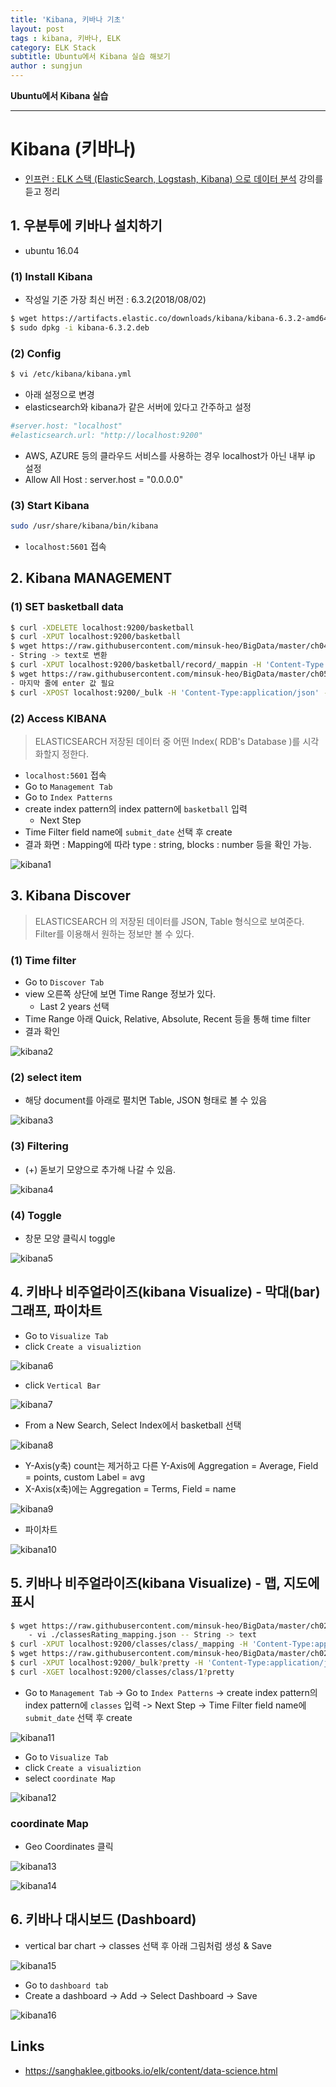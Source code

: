 ```yaml
---
title: 'Kibana, 키바나 기초'  
layout: post  
tags : kibana, 키바나, ELK
category: ELK Stack
subtitle: Ubuntu에서 Kibana 실습 해보기
author : sungjun
---
```


**Ubuntu에서 Kibana 실습** 

---

# Kibana (키바나)
- [인프런 : ELK 스택 (ElasticSearch, Logstash, Kibana) 으로 데이터 분석](https://www.inflearn.com/course/elk-%EC%8A%A4%ED%83%9D-%EB%8D%B0%EC%9D%B4%ED%84%B0-%EB%B6%84%EC%84%9D/) 강의를 듣고 정리

## 1. 우분투에 키바나 설치하기
- ubuntu 16.04

### (1) Install Kibana
- 작성일 기준 가장 최신 버전 : 6.3.2(2018/08/02) 

```bash
$ wget https://artifacts.elastic.co/downloads/kibana/kibana-6.3.2-amd64.deb
$ sudo dpkg -i kibana-6.3.2.deb
```

### (2) Config
```bash
$ vi /etc/kibana/kibana.yml
```

- 아래 설정으로 변경
- elasticsearch와 kibana가 같은 서버에 있다고 간주하고 설정

```bash
#server.host: "localhost"
#elasticsearch.url: "http://localhost:9200"
```

- AWS, AZURE 등의 클라우드 서비스를 사용하는 경우 localhost가 아닌 내부 ip 설정
- Allow All Host : server.host = "0.0.0.0"

### (3) Start Kibana
```bash
sudo /usr/share/kibana/bin/kibana
```

- `localhost:5601` 접속


## 2. Kibana MANAGEMENT

### (1) SET basketball data

```bash
$ curl -XDELETE localhost:9200/basketball
$ curl -XPUT localhost:9200/basketball
$ wget https://raw.githubusercontent.com/minsuk-heo/BigData/master/ch04/basketball_mapping.json
- String -> text로 변환
$ curl -XPUT localhost:9200/basketball/record/_mappin -H 'Content-Type:application/json' -d @basketball_mapping.json
$ wget https://raw.githubusercontent.com/minsuk-heo/BigData/master/ch05/bulk_basketball.json
- 마지막 줄에 enter 값 필요
$ curl -XPOST localhost:9200/_bulk -H 'Content-Type:application/json' --data-binary @bulk_basketball.json
```


### (2) Access KIBANA
> ELASTICSEARCH 저장된 데이터 중 어떤 Index( RDB's Database )를 시각화할지 정한다.

- `localhost:5601` 접속
- Go to `Management Tab` 
- Go to `Index Patterns` 
- create index pattern의 index pattern에 `basketball` 입력
    - Next Step
- Time Filter field name에 `submit_date` 선택 후 create
- 결과 화면 : Mapping에 따라 type : string, blocks : number 등을 확인 가능.

![kibana1](/assets/images/usingimages/kibana/kibana1.png)

## 3. Kibana Discover
> ELASTICSEARCH 의 저장된 데이터를 JSON, Table 형식으로 보여준다. Filter를 이용해서 원하는 정보만 볼 수 있다.

### (1) Time filter
- Go to `Discover Tab` 
- view 오른쪽 상단에 보면 Time Range 정보가 있다.
    - Last 2 years 선택
- Time Range 아래 Quick, Relative, Absolute, Recent 등을 통해 time filter
- 결과 확인

![kibana2](/assets/images/usingimages/kibana/kibana2.png)

### (2) select item
- 해당 document를 아래로 펼치면 Table, JSON 형태로 볼 수 있음

![kibana3](/assets/images/usingimages/kibana/kibana3.png)
### (3) Filtering
- (+) 돋보기 모양으로 추가해 나갈 수 있음.

![kibana4](/assets/images/usingimages/kibana/kibana4.png)
### (4) Toggle
- 창문 모양 클릭시 toggle

![kibana5](/assets/images/usingimages/kibana/kibana5.png)

## 4. 키바나 비주얼라이즈(kibana Visualize) - 막대(bar)그래프, 파이차트
- Go to `Visualize Tab`
- click `Create a visualiztion`

![kibana6](/assets/images/usingimages/kibana/kibana6.png)

- click `Vertical Bar`

![kibana7](/assets/images/usingimages/kibana/kibana7.png)

- From a New Search, Select Index에서 basketball 선택

![kibana8](/assets/images/usingimages/kibana/kibana8.png)

- Y-Axis(y축) count는 제거하고 다른 Y-Axis에 Aggregation = Average, Field = points, custom Label = avg
- X-Axis(x축)에는 Aggregation = Terms, Field = name

![kibana9](/assets/images/usingimages/kibana/kibana9.png)

- 파이차트

![kibana10](/assets/images/usingimages/kibana/kibana10.png)

## 5. 키바나 비주얼라이즈(kibana Visualize) - 맵, 지도에 표시

```bash
$ wget https://raw.githubusercontent.com/minsuk-heo/BigData/master/ch02/classesRating_mapping.json
    - vi ./classesRating_mapping.json -- String -> text
$ curl -XPUT localhost:9200/classes/class/_mapping -H 'Content-Type:application/json' -d @classesRating_mapping.json
$ wget https://raw.githubusercontent.com/minsuk-heo/BigData/master/ch02/classes.json
$ curl -XPUT localhost:9200/_bulk?pretty -H 'Content-Type:application/json' --data-binary @classes.json
$ curl -XGET localhost:9200/classes/class/1?pretty
```

- Go to `Management Tab` -> Go to `Index Patterns` -> create index pattern의 index pattern에 `classes` 입력 -> Next Step -> Time Filter field name에 `submit_date` 선택 후 create

![kibana11](/assets/images/usingimages/kibana/kibana11.png)

- Go to `Visualize Tab`
- click `Create a visualiztion`
- select `coordinate Map` 

![kibana12](/assets/images/usingimages/kibana/kibana12.png)

### coordinate Map
- Geo Coordinates 클릭

![kibana13](/assets/images/usingimages/kibana/kibana13.png)

![kibana14](/assets/images/usingimages/kibana/kibana14.png)

## 6. 키바나 대시보드 (Dashboard)
- vertical bar chart -> classes 선택 후 아래 그림처럼 생성 & Save

![kibana15](/assets/images/usingimages/kibana/kibana15.png)

- Go to `dashboard tab`
- Create a dashboard -> Add -> Select Dashboard -> Save

![kibana16](/assets/images/usingimages/kibana/kibana16.png)


## Links 
- <https://sanghaklee.gitbooks.io/elk/content/data-science.html>

